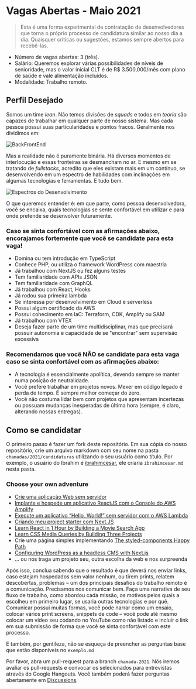 # Vagas Abertas - Maio 2021

> Esta  é uma forma experimental de contratação de desenvolvedores que torna o próprio processo de candidatura similar ao nosso dia a dia. Quaisquer críticas ou sugestões, estamos sempre abertos para recebê-las.

- Número de vagas abertas: 3 (três). 
- Salário: Queremos explorar várias possibilidades de níveis de senioridade, mas o valor inicial CLT é de R$ 3.500,000/mês com plano de saúde e vale alimentação incluídos.  
- Modalidade: Trabalho remoto.

## Perfil Desejado

Somos um time _lean_. Não temos divisões de _squads_ e todos em _teoria_ são capazes de trabalhar em qualquer parte de nosso sistema. Mas cada pessoa possui suas particularidades e pontos fracos. Geralmente nos dividimos em:

![BackFrontEnd](https://res.cloudinary.com/practicaldev/image/fetch/s--BGu1AviP--/c_limit%2Cf_auto%2Cfl_progressive%2Cq_auto%2Cw_880/https://dev-to-uploads.s3.amazonaws.com/i/0824eswu4g0ba21benfg.png)

Mas a realidade não é puramente binária. Há diversos momentos de interlocução e essas fronteiras se desmancham no ar. E mesmo em se tratando de _fullstacks_, acredito que eles existam mais em um contínuo, se desenvolvendo em um espectro de habilidades com inclinações em algumas tecnologias e ferramentas. E tudo bem.

![Espectros do Desenvolvimento](https://res.cloudinary.com/practicaldev/image/fetch/s--GB_vQjIR--/c_limit%2Cf_auto%2Cfl_progressive%2Cq_auto%2Cw_880/https://dev-to-uploads.s3.amazonaws.com/uploads/articles/45k80w4eryza7692p78o.png)

O que queremos entender é: em que parte, como pessoa desenvolvedora, você se encaixa, quais tecnologias se sente confortável em utilizar e para onde pretende se desenvolver futuramente.

### Caso se sinta confortável com as afirmações abaixo, encorajamos fortemente que você se candidate para esta vaga!

- Domina ou tem introdução em TypeScript
- Conhece PHP, ou utiliza o framework WordPress com maestria
- Já trabalhou com NextJS ou fez alguns testes
- Tem familiaridade com APIs JSON
- Tem familiaridade com GraphQL
- Já trabalhou com React, Hooks
- Já rodou sua primeira lambda
- Se interessa por desenvolvimento em Cloud e serverless
- Possui algum certificado da AWS
- Possui cohecimento em IaC: Terraform, CDK, Amplify ou SAM
- Já trabalhou com VTEX
- Deseja fazer parte de um time multidisciplinar, mas que precisará possuir autonomia e capacidade de se "encontrar" sem supervisão excessiva

### Recomendamos que você NÃO se candidate para esta vaga caso se sinta confortável com as afirmações abaixo:

- A tecnologia é essencialmente apolítica, devendo sempre se manter numa posição de neutralidade.
- Você prefere trabalhar em projetos novos. Mexer em código legado é perda de tempo. É sempre melhor começar do zero.
- Você não costuma lidar bem com projetos que apresentam incertezas ou possuam mudanças inesperadas de última hora (sempre, é claro, alterando nossas entregas).
  
## Como se candidatar

O primeiro passo é fazer um fork deste repositório. Em sua cópia do nosso repositório, crie um arquivo markdown com seu nome na pasta `chamadas/2021/candidaturas` utilizando o seu usuário como título. Por exemplo, o usuário do Ibrahim é [ibrahimcesar](https://github.com/ibrahimcesar), ele criaria `ibrahimcesar.md` nesta pasta.

### Choose your own adventure

- [Crie uma aplicação Web sem servidor](https://aws.amazon.com/pt/getting-started/hands-on/build-serverless-web-app-lambda-apigateway-s3-dynamodb-cognito/)
- [Implante e hospede um aplicativo ReactJS com o Console do AWS Amplify](https://aws.amazon.com/pt/getting-started/hands-on/deploy-react-app-cicd-amplify/)
- [Execute um aplicativo “Hello, World!” sem servidor com o AWS Lambda](https://aws.amazon.com/pt/getting-started/hands-on/run-serverless-code/)
- [Criando meu project starter com Next.JS](https://dev.to/caiomdias/criando-meu-primeiro-project-starter-com-next-js-2fii)
- [Learn React in 1 Hour by Building a Movie Search App](https://www.freecodecamp.org/news/learn-react-in-1-hour-by-building-a-movie-search-app/)
- [Learn CSS Media Queries by Building Three Projects](https://www.freecodecamp.org/news/learn-css-media-queries-by-building-projects/)
- Crie uma página simples implementando [The styled-components Happy Path](https://www.joshwcomeau.com/css/styled-components/)
- [Configuring WordPress as a headless CMS with Next.js](https://dev.to/kendalmintcode/configuring-wordpress-as-a-headless-cms-with-next-js-3p1o)
- ... ou nos traga um projeto seu, outra escolha da web e nos surpreenda

Após isso, conclua sabendo que o resultado é que deverá nos enviar links, caso estejam hospedados sem valor nenhum, ou tirem prints, relatem descobertas, problemas – um dos principais desafios do trabalho remoto é a comunicação. Precisamos nos comunicar bem. Faça uma narrativa de seu fluxo de trabalho, como abordou cada missão, os motivos pelos quais a escolheu em primeiro lugar, se usaria outras tecnologias e por quê. Comunicar possui muitas formas, você pode narrar como um ensaio, colocar vários print screens, snippets de code – você pode até mesmo colocar um vídeo seu codando no YouTube como não listado e incluir o link em sua submissão de forma que você se sinta confortável com este processo. 

E também, por gentileza, não se esqueça de preencher as perguntas base que estão disponíveis no `exemplo.md`

Por favor, abra um pull-request para a branch `chamada-2021`. Nós iremos avaliar os pull-requests e convocar os selecionados para entrevistas através do Google Hangouts. Você também poderá fazer perguntas abertamente em [Discussions](https://github.com/Nexo-Tec/time/discussions).
